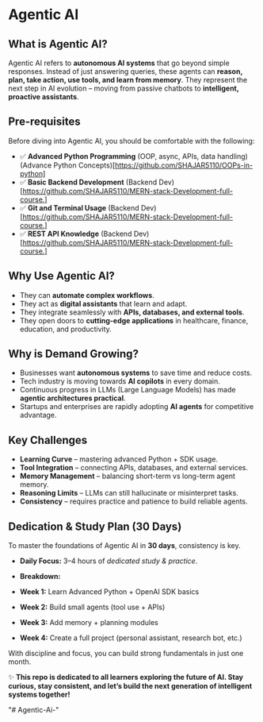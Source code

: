 

# Agentic AI

## What is Agentic AI?

Agentic AI refers to **autonomous AI systems** that go beyond simple responses. Instead of just answering queries, these agents can **reason, plan, take action, use tools, and learn from memory**. They represent the next step in AI evolution – moving from passive chatbots to **intelligent, proactive assistants**.


## Pre-requisites

Before diving into Agentic AI, you should be comfortable with the following:

* ✅ **Advanced Python Programming** (OOP, async, APIs, data handling) (Advance Python Concepts)[https://github.com/SHAJAR5110/OOPs-in-python]
* ✅ **Basic Backend Development** (Backend Dev)[https://github.com/SHAJAR5110/MERN-stack-Development-full-course.]
* ✅ **Git and Terminal Usage**    (Backend Dev)[https://github.com/SHAJAR5110/MERN-stack-Development-full-course.]
* ✅ **REST API Knowledge**        (Backend Dev)[https://github.com/SHAJAR5110/MERN-stack-Development-full-course.]



## Why Use Agentic AI?

* They can **automate complex workflows**.
* They act as **digital assistants** that learn and adapt.
* They integrate seamlessly with **APIs, databases, and external tools**.
* They open doors to **cutting-edge applications** in healthcare, finance, education, and productivity.



## Why is Demand Growing?

* Businesses want **autonomous systems** to save time and reduce costs.
* Tech industry is moving towards **AI copilots** in every domain.
* Continuous progress in LLMs (Large Language Models) has made **agentic architectures practical**.
* Startups and enterprises are rapidly adopting **AI agents** for competitive advantage.



## Key Challenges

*  **Learning Curve** – mastering advanced Python + SDK usage.
*  **Tool Integration** – connecting APIs, databases, and external services.
*  **Memory Management** – balancing short-term vs long-term agent memory.
*  **Reasoning Limits** – LLMs can still hallucinate or misinterpret tasks.
*  **Consistency** – requires practice and patience to build reliable agents.



## Dedication & Study Plan (30 Days)

To master the foundations of Agentic AI in **30 days**, consistency is key.

*  **Daily Focus:** 3–4 hours of *dedicated study & practice*.
*  **Breakdown:**

  *  **Week 1:** Learn Advanced Python + OpenAI SDK basics
  *  **Week 2:** Build small agents (tool use + APIs)
  *  **Week 3:** Add memory + planning modules
  *  **Week 4:** Create a full project (personal assistant, research bot, etc.)

With discipline and focus, you can build strong fundamentals in just one month.


✨ **This repo is dedicated to all learners exploring the future of AI. Stay curious, stay consistent, and let’s build the next generation of intelligent systems together!**


"# Agentic-Ai-" 
